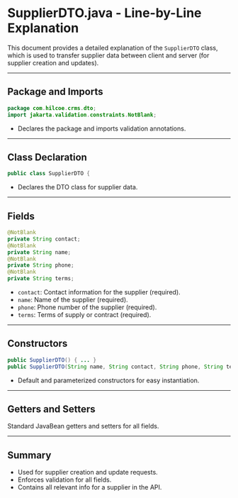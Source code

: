 # SupplierDTO.java - Line-by-Line Explanation

This document provides a detailed explanation of the `SupplierDTO` class, which is used to transfer supplier data between client and server (for supplier creation and updates).

---

## Package and Imports

```java
package com.hilcoe.crms.dto;
import jakarta.validation.constraints.NotBlank;
```
- Declares the package and imports validation annotations.

---

## Class Declaration

```java
public class SupplierDTO {
```
- Declares the DTO class for supplier data.

---

## Fields

```java
@NotBlank
private String contact;
@NotBlank
private String name;
@NotBlank
private String phone;
@NotBlank
private String terms;
```
- `contact`: Contact information for the supplier (required).
- `name`: Name of the supplier (required).
- `phone`: Phone number of the supplier (required).
- `terms`: Terms of supply or contract (required).

---

## Constructors

```java
public SupplierDTO() { ... }
public SupplierDTO(String name, String contact, String phone, String terms) { ... }
```
- Default and parameterized constructors for easy instantiation.

---

## Getters and Setters

Standard JavaBean getters and setters for all fields.

---

## Summary
- Used for supplier creation and update requests.
- Enforces validation for all fields.
- Contains all relevant info for a supplier in the API.
